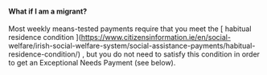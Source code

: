 ####  What if I am a migrant?

Most weekly means-tested payments require that you meet the [ habitual
residence condition ](https://www.citizensinformation.ie/en/social-
welfare/irish-social-welfare-system/social-assistance-payments/habitual-
residence-condition/) , but you do not need to satisfy this condition in order
to get an Exceptional Needs Payment (see below).
